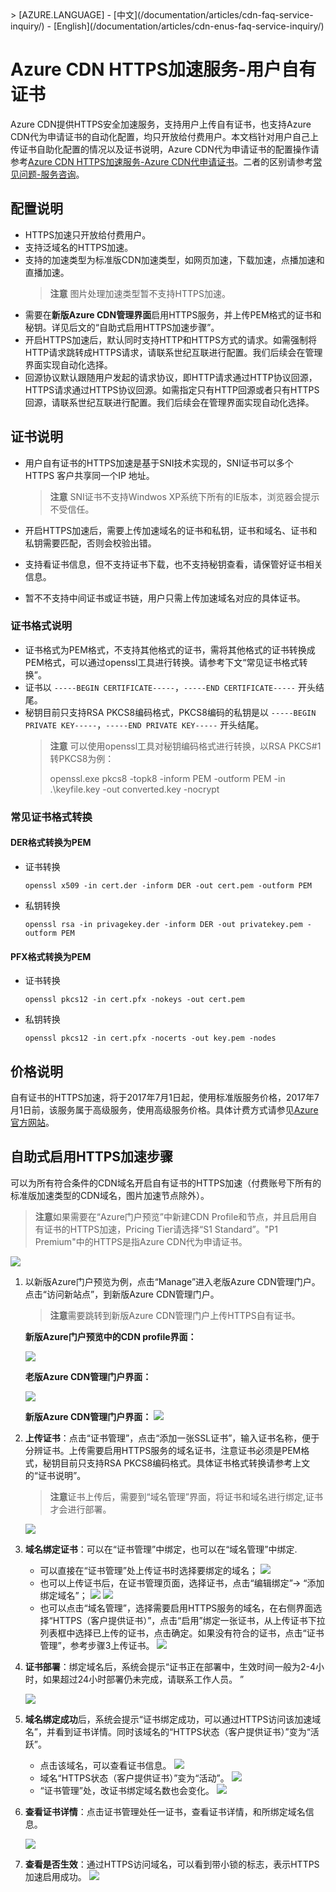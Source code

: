 <properties linkid="dev-net-common-tasks-cdn" urlDisplayName="CDN" pageTitle="Azure CDN HTTPS customer self cert - Azure feature guide" metaKeywords="Azure CDN, Azure CDN, Azure blobs, Azure caching, Azure add-ons, CDN FAQ, CDN常见问题, 回源流量, ICP备案号, CDN默认缓存规则, 回源域名, 订阅, CNAME, 下载加速, Web加速, 网站加速, 流媒体直播加速, VOD加速, 视频点播加速, CDN价格, CDN收费, 技术文档, 帮助文档" description="Find answers to common service consulting or inquiries related to Azure CDN" metaCanonical="" services="" documentationCenter=".NET" title="" authors="" solutions="" manager="" editor="" />
<tags ms.service="cdn"
    ms.date="6/14/2016"
    wacn.date="6/14/2016"
    wacn.lang="cn"
    />
> [AZURE.LANGUAGE]
- [中文](/documentation/articles/cdn-faq-service-inquiry/)
- [English](/documentation/articles/cdn-enus-faq-service-inquiry/) 

# Azure CDN HTTPS加速服务-用户自有证书

Azure CDN提供HTTPS安全加速服务，支持用户上传自有证书，也支持Azure CDN代为申请证书的自动化配置，均只开放给付费用户。本文档针对用户自己上传证书自助化配置的情况以及证书说明，Azure CDN代为申请证书的配置操作请参考[Azure CDN HTTPS加速服务-Azure CDN代申请证书](https://www.azure.cn/documentation/articles/cdn-https-how-to/)。二者的区别请参考[常见问题-服务咨询](https://www.azure.cn/documentation/articles/cdn-faq-service-inquiry/)。


## 配置说明

- HTTPS加速只开放给付费用户。
- 支持泛域名的HTTPS加速。
- 支持的加速类型为标准版CDN加速类型，如网页加速，下载加速，点播加速和直播加速。
     >**注意** 图片处理加速类型暂不支持HTTPS加速。
- 需要在**新版Azure CDN管理界面**启用HTTPS服务，并上传PEM格式的证书和秘钥。详见后文的“自助式启用HTTPS加速步骤”。
- 开启HTTPS加速后，默认同时支持HTTP和HTTPS方式的请求。如需强制将HTTP请求跳转成HTTPS请求，请联系世纪互联进行配置。我们后续会在管理界面实现自动化选择。
- 回源协议默认跟随用户发起的请求协议，即HTTP请求通过HTTP协议回源，HTTPS请求通过HTTPS协议回源。如需指定只有HTTP回源或者只有HTTPS回源，请联系世纪互联进行配置。我们后续会在管理界面实现自动化选择。


## 证书说明

- 用户自有证书的HTTPS加速是基于SNI技术实现的，SNI证书可以多个HTTPS 客户共享同一个IP 地址。
    >**注意** SNI证书不支持Windwos XP系统下所有的IE版本，浏览器会提示不受信任。

- 开启HTTPS加速后，需要上传加速域名的证书和私钥，证书和域名、证书和私钥需要匹配，否则会校验出错。

- 支持看证书信息，但不支持证书下载，也不支持秘钥查看，请保管好证书相关信息。
- 暂不不支持中间证书或证书链，用户只需上传加速域名对应的具体证书。

### 证书格式说明

- 证书格式为PEM格式，不支持其他格式的证书，需将其他格式的证书转换成PEM格式，可以通过openssl工具进行转换。请参考下文“常见证书格式转换”。
- 证书以 `-----BEGIN CERTIFICATE-----`，`-----END CERTIFICATE-----` 开头结尾。
- 秘钥目前只支持RSA PKCS8编码格式，PKCS8编码的私钥是以 `-----BEGIN PRIVATE KEY-----`，`-----END PRIVATE KEY-----` 开头结尾。
    >**注意**
    >可以使用openssl工具对秘钥编码格式进行转换，以RSA PKCS#1转PKCS8为例：
    >
    >openssl.exe pkcs8 -topk8 -inform PEM -outform PEM -in .\keyfile.key -out converted.key -nocrypt


### 常见证书格式转换

#### DER格式转换为PEM

- 证书转换

    ```shell
    openssl x509 -in cert.der -inform DER -out cert.pem -outform PEM
    ```
- 私钥转换

    ```shell
    openssl rsa -in privagekey.der -inform DER -out privatekey.pem -outform PEM
    ```

#### PFX格式转换为PEM

- 证书转换

    ```shell
    openssl pkcs12 -in cert.pfx -nokeys -out cert.pem
    ```

- 私钥转换

    ```shell
    openssl pkcs12 -in cert.pfx -nocerts -out key.pem -nodes
    ```

## 价格说明

自有证书的HTTPS加速，将于2017年7月1日起，使用标准版服务价格，2017年7月1日前，该服务属于高级服务，使用高级服务价格。具体计费方式请参见[Azure官方网站](https://www.azure.cn/pricing/details/cdn/)。


## 自助式启用HTTPS加速步骤

可以为所有符合条件的CDN域名开启自有证书的HTTPS加速（付费账号下所有的标准版加速类型的CDN域名，图片加速节点除外）。

>**注意**如果需要在“Azure门户预览”中新建CDN Profile和节点，并且启用自有证书的HTTPS加速，Pricing Tier请选择“S1 Standard”。"P1 Premium"中的HTTPS是指Azure CDN代为申请证书。
  
  ![][15]

1. 以新版Azure门户预览为例，点击“Manage”进入老版Azure CDN管理门户。点击“访问新站点”，到新版Azure CDN管理门户。
     >**注意**需要跳转到新版Azure CDN管理门户上传HTTPS自有证书。
    
    **新版Azure门户预览中的CDN profile界面：**

    ![][1]

    **老版Azure CDN管理门户界面：**

    ![][2]

    **新版Azure CDN管理门户界面：**
    ![][3]

2. **上传证书**：点击“证书管理”，点击“添加一张SSL证书”，输入证书名称，便于分辨证书。上传需要启用HTTPS服务的域名证书，注意证书必须是PEM格式，秘钥目前只支持RSA PKCS8编码格式。具体证书格式转换请参考上文的“证书说明”。
     >**注意**证书上传后，需要到“域名管理”界面，将证书和域名进行绑定,证书才会进行部署。
     
    ![][4]

3. **域名绑定证书**：可以在“证书管理”中绑定，也可以在“域名管理”中绑定.
    
    - 可以直接在“证书管理”处上传证书时选择要绑定的域名；
    ![][9]
    - 也可以上传证书后，在证书管理页面，选择证书，点击“编辑绑定”-> “添加绑定域名”；
     ![][5]
     ![][6]
    - 也可以点击“域名管理”，选择需要启用HTTPS服务的域名，在右侧界面选择“HTTPS（客户提供证书）”，点击“启用”绑定一张证书，从上传证书下拉列表框中选择已上传的证书，点击确定。如果没有符合的证书，点击“证书管理”，参考步骤3上传证书。
    ![][8]
4. **证书部署**：绑定域名后，系统会提示“证书正在部署中，生效时间一般为2-4小时，如果超过24小时部署仍未完成，请联系工作人员。 ”

    ![][13]
5. **域名绑定成功**后，系统会提示“证书绑定成功，可以通过HTTPS访问该加速域名”，并看到证书详情。同时该域名的“HTTPS状态（客户提供证书）”变为“活跃”。

    
    - 点击该域名，可以查看证书信息。
    ![][10]
    - 域名“HTTPS状态（客户提供证书）”变为“活动”。
    ![][11]
    - “证书管理”处，改证书绑定域名数也会变化。
    ![][12]

5. **查看证书详情**：点击证书管理处任一证书，查看证书详情，和所绑定域名信息。

    ![][7]
6. **查看是否生效**：通过HTTPS访问域名，可以看到带小锁的标志，表示HTTPS加速启用成功。
    ![][14]   

<!--Image references-->
[1]: ./httpsimage/manage.png
[2]: ./httpsimage/oldportal.png
[3]: ./httpsimage/newportaloverview.png
[4]: ./httpsimage/uploadcert.png
[5]: ./httpsimage/bindcert1.png
[6]: ./httpsimage/bindcert1.1.png
[7]: ./httpsimage/certdetail.png
[8]: ./httpsimage/bindcert2.png
[9]: ./httpsimage/bindcert3.png
[10]: ./httpsimage/success.png
[11]: ./httpsimage/successdomainstatuspng.png
[12]: ./httpsimage/cert4.png
[13]: ./httpsimage/deploying.png
[14]: ./httpsimage/finalaccess.png
[15]: ./httpsimage/ibizapricingtier.png